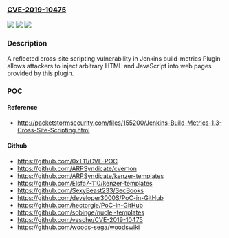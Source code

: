 ### [CVE-2019-10475](https://cve.mitre.org/cgi-bin/cvename.cgi?name=CVE-2019-10475)
![](https://img.shields.io/static/v1?label=Product&message=Jenkins%20build-metrics%20Plugin&color=blue)
![](https://img.shields.io/static/v1?label=Version&message=n%2Fa&color=blue)
![](https://img.shields.io/static/v1?label=Vulnerability&message=CWE-79&color=brighgreen)

### Description

A reflected cross-site scripting vulnerability in Jenkins build-metrics Plugin allows attackers to inject arbitrary HTML and JavaScript into web pages provided by this plugin.

### POC

#### Reference
- http://packetstormsecurity.com/files/155200/Jenkins-Build-Metrics-1.3-Cross-Site-Scripting.html

#### Github
- https://github.com/0xT11/CVE-POC
- https://github.com/ARPSyndicate/cvemon
- https://github.com/ARPSyndicate/kenzer-templates
- https://github.com/Elsfa7-110/kenzer-templates
- https://github.com/SexyBeast233/SecBooks
- https://github.com/developer3000S/PoC-in-GitHub
- https://github.com/hectorgie/PoC-in-GitHub
- https://github.com/sobinge/nuclei-templates
- https://github.com/vesche/CVE-2019-10475
- https://github.com/woods-sega/woodswiki

